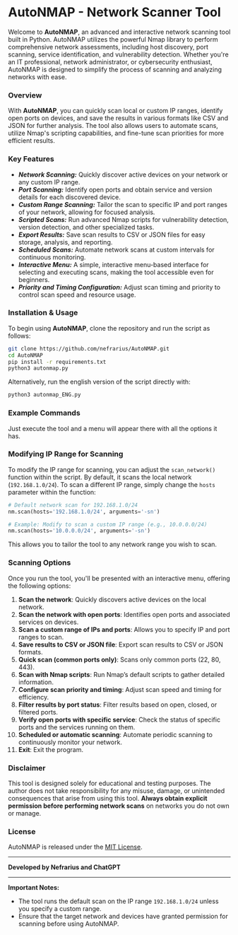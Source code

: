 
# AutoNMAP - Network Scanner Tool

Welcome to **AutoNMAP**, an advanced and interactive network scanning tool built in Python. AutoNMAP utilizes the powerful Nmap library to perform comprehensive network assessments, including host discovery, port scanning, service identification, and vulnerability detection. Whether you're an IT professional, network administrator, or cybersecurity enthusiast, AutoNMAP is designed to simplify the process of scanning and analyzing networks with ease.

### Overview

With **AutoNMAP**, you can quickly scan local or custom IP ranges, identify open ports on devices, and save the results in various formats like CSV and JSON for further analysis. The tool also allows users to automate scans, utilize Nmap's scripting capabilities, and fine-tune scan priorities for more efficient results.

### Key Features

<ul>
  <li><strong><em>Network Scanning:</em></strong> Quickly discover active devices on your network or any custom IP range.</li>
  <li><strong><em>Port Scanning:</em></strong> Identify open ports and obtain service and version details for each discovered device.</li>
  <li><strong><em>Custom Range Scanning:</em></strong> Tailor the scan to specific IP and port ranges of your network, allowing for focused analysis.</li>
  <li><strong><em>Scripted Scans:</em></strong> Run advanced Nmap scripts for vulnerability detection, version detection, and other specialized tasks.</li>
  <li><strong><em>Export Results:</em></strong> Save scan results to CSV or JSON files for easy storage, analysis, and reporting.</li>
  <li><strong><em>Scheduled Scans:</em></strong> Automate network scans at custom intervals for continuous monitoring.</li>
  <li><strong><em>Interactive Menu:</em></strong> A simple, interactive menu-based interface for selecting and executing scans, making the tool accessible even for beginners.</li>
  <li><strong><em>Priority and Timing Configuration:</em></strong> Adjust scan timing and priority to control scan speed and resource usage.</li>
</ul>

### Installation & Usage

To begin using **AutoNMAP**, clone the repository and run the script as follows:

```bash
git clone https://github.com/nefrarius/AutoNMAP.git
cd AutoNMAP
pip install -r requirements.txt
python3 autonmap.py
```

Alternatively, run the english version of the script directly with:

```bash
python3 autonmap_ENG.py
```

### Example Commands

Just execute the tool and a menu will appear there with all the options it has.

### Modifying IP Range for Scanning

To modify the IP range for scanning, you can adjust the `scan_network()` function within the script. By default, it scans the local network (`192.168.1.0/24`). To scan a different IP range, simply change the `hosts` parameter within the function:

```python
# Default network scan for 192.168.1.0/24
nm.scan(hosts='192.168.1.0/24', arguments='-sn')

# Example: Modify to scan a custom IP range (e.g., 10.0.0.0/24)
nm.scan(hosts='10.0.0.0/24', arguments='-sn')
```

This allows you to tailor the tool to any network range you wish to scan.

### Scanning Options

Once you run the tool, you'll be presented with an interactive menu, offering the following options:

1. **Scan the network**: Quickly discovers active devices on the local network.
2. **Scan the network with open ports**: Identifies open ports and associated services on devices.
3. **Scan a custom range of IPs and ports**: Allows you to specify IP and port ranges to scan.
4. **Save results to CSV or JSON file**: Export scan results to CSV or JSON formats.
5. **Quick scan (common ports only)**: Scans only common ports (22, 80, 443).
6. **Scan with Nmap scripts**: Run Nmap’s default scripts to gather detailed information.
7. **Configure scan priority and timing**: Adjust scan speed and timing for efficiency.
8. **Filter results by port status**: Filter results based on open, closed, or filtered ports.
9. **Verify open ports with specific service**: Check the status of specific ports and the services running on them.
10. **Scheduled or automatic scanning**: Automate periodic scanning to continuously monitor your network.
11. **Exit**: Exit the program.

### Disclaimer

This tool is designed solely for educational and testing purposes. The author does not take responsibility for any misuse, damage, or unintended consequences that arise from using this tool. **Always obtain explicit permission before performing network scans** on networks you do not own or manage.

### License

AutoNMAP is released under the [MIT License](LICENSE).

---

**Developed by Nefrarius and ChatGPT**

---
**Important Notes:**

- The tool runs the default scan on the IP range `192.168.1.0/24` unless you specify a custom range.
- Ensure that the target network and devices have granted permission for scanning before using AutoNMAP.
```

